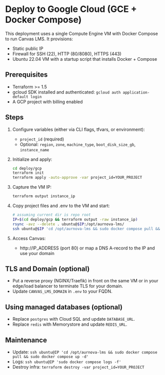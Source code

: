 # Deploy to Google Cloud (GCE + Docker Compose)

This deployment uses a single Compute Engine VM with Docker Compose to run Canvas LMS. It provisions:
- Static public IP
- Firewall for SSH (22), HTTP (80/8080), HTTPS (443)
- Ubuntu 22.04 VM with a startup script that installs Docker + Compose

## Prerequisites
- Terraform >= 1.5
- gcloud SDK installed and authenticated: `gcloud auth application-default login`
- A GCP project with billing enabled

## Steps
1. Configure variables (either via CLI flags, tfvars, or environment):
   - `project_id` (required)
   - Optional: `region`, `zone`, `machine_type`, `boot_disk_size_gb`, `instance_name`

2. Initialize and apply:
   ```bash
   cd deploy/gcp
   terraform init
   terraform apply -auto-approve -var project_id=YOUR_PROJECT
   ```

3. Capture the VM IP:
   ```bash
   terraform output instance_ip
   ```

4. Copy project files and .env to the VM and start:
   ```bash
   # assuming current dir is repo root
   IP=$(cd deploy/gcp && terraform output -raw instance_ip)
   rsync -avz --delete . ubuntu@$IP:/opt/aurnova-lms/
   ssh ubuntu@$IP 'cd /opt/aurnova-lms && sudo docker compose pull && sudo docker compose up -d'
   ```

5. Access Canvas:
   - http://IP_ADDRESS (port 80) or map a DNS A-record to the IP and use your domain

## TLS and Domain (optional)
- Put a reverse proxy (NGINX/Traefik) in front on the same VM or in your edge/load balancer to terminate TLS for your domain.
- Update `CANVAS_LMS_DOMAIN` in `.env` to your FQDN.

## Using managed databases (optional)
- Replace `postgres` with Cloud SQL and update `DATABASE_URL`.
- Replace `redis` with Memorystore and update `REDIS_URL`.

## Maintenance
- Update: `ssh ubuntu@IP 'cd /opt/aurnova-lms && sudo docker compose pull && sudo docker compose up -d'`
- Logs: `ssh ubuntu@IP 'sudo docker compose logs -f'`
- Destroy infra: `terraform destroy -var project_id=YOUR_PROJECT`
